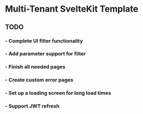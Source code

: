 # Multi-Tenant SvelteKit Template

## TODO

### - Complete UI filter functionality

### - Add parameter support for filter

### - Finish all needed pages

### - Create custom error pages

### - Set up a loading screen for long load times

### - Support JWT refresh